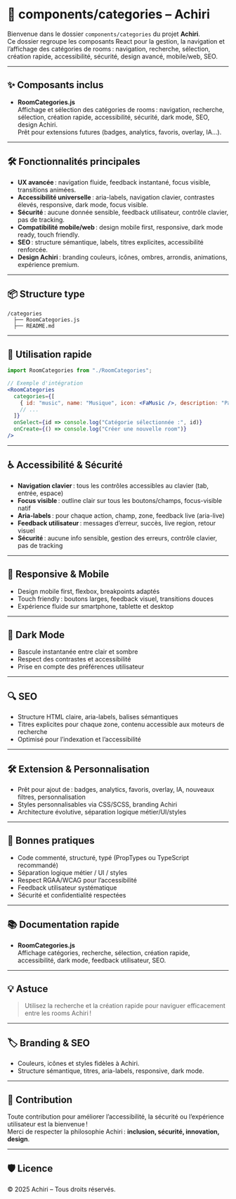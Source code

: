 # 📁 components/categories – Achiri

Bienvenue dans le dossier `components/categories` du projet **Achiri**.  
Ce dossier regroupe les composants React pour la gestion, la navigation et l’affichage des catégories de rooms : navigation, recherche, sélection, création rapide, accessibilité, sécurité, design avancé, mobile/web, SEO.

---

## ✨ Composants inclus

- **RoomCategories.js**  
  Affichage et sélection des catégories de rooms : navigation, recherche, sélection, création rapide, accessibilité, sécurité, dark mode, SEO, design Achiri.  
  Prêt pour extensions futures (badges, analytics, favoris, overlay, IA…).

---

## 🛠️ Fonctionnalités principales

- **UX avancée** : navigation fluide, feedback instantané, focus visible, transitions animées.
- **Accessibilité universelle** : aria-labels, navigation clavier, contrastes élevés, responsive, dark mode, focus visible.
- **Sécurité** : aucune donnée sensible, feedback utilisateur, contrôle clavier, pas de tracking.
- **Compatibilité mobile/web** : design mobile first, responsive, dark mode ready, touch friendly.
- **SEO** : structure sémantique, labels, titres explicites, accessibilité renforcée.
- **Design Achiri** : branding couleurs, icônes, ombres, arrondis, animations, expérience premium.

---

## 📦 Structure type

```
/categories
  ├── RoomCategories.js
  ├── README.md
```

---

## 🚀 Utilisation rapide

```jsx
import RoomCategories from "./RoomCategories";

// Exemple d'intégration
<RoomCategories
  categories={[
    { id: "music", name: "Musique", icon: <FaMusic />, description: "Partage musical" },
    // ...
  ]}
  onSelect={id => console.log("Catégorie sélectionnée :", id)}
  onCreate={() => console.log("Créer une nouvelle room")}
/>
```

---

## ♿ Accessibilité & Sécurité

- **Navigation clavier** : tous les contrôles accessibles au clavier (tab, entrée, espace)
- **Focus visible** : outline clair sur tous les boutons/champs, focus-visible natif
- **Aria-labels** : pour chaque action, champ, zone, feedback live (aria-live)
- **Feedback utilisateur** : messages d’erreur, succès, live region, retour visuel
- **Sécurité** : aucune info sensible, gestion des erreurs, contrôle clavier, pas de tracking

---

## 📱 Responsive & Mobile

- Design mobile first, flexbox, breakpoints adaptés
- Touch friendly : boutons larges, feedback visuel, transitions douces
- Expérience fluide sur smartphone, tablette et desktop

---

## 🌙 Dark Mode

- Bascule instantanée entre clair et sombre
- Respect des contrastes et accessibilité
- Prise en compte des préférences utilisateur

---

## 🔍 SEO

- Structure HTML claire, aria-labels, balises sémantiques
- Titres explicites pour chaque zone, contenu accessible aux moteurs de recherche
- Optimisé pour l’indexation et l’accessibilité

---

## 🛠️ Extension & Personnalisation

- Prêt pour ajout de : badges, analytics, favoris, overlay, IA, nouveaux filtres, personnalisation
- Styles personnalisables via CSS/SCSS, branding Achiri
- Architecture évolutive, séparation logique métier/UI/styles

---

## 📝 Bonnes pratiques

- Code commenté, structuré, typé (PropTypes ou TypeScript recommandé)
- Séparation logique métier / UI / styles
- Respect RGAA/WCAG pour l’accessibilité
- Feedback utilisateur systématique
- Sécurité et confidentialité respectées

---

## 📚 Documentation rapide

- **RoomCategories.js**  
  Affichage catégories, recherche, sélection, création rapide, accessibilité, dark mode, feedback utilisateur, SEO.

---

## 💡 Astuce

> Utilisez la recherche et la création rapide pour naviguer efficacement entre les rooms Achiri !

---

## 🏷️ Branding & SEO

- Couleurs, icônes et styles fidèles à Achiri.
- Structure sémantique, titres, aria-labels, responsive, dark mode.

---

## 🤝 Contribution

Toute contribution pour améliorer l’accessibilité, la sécurité ou l’expérience utilisateur est la bienvenue !  
Merci de respecter la philosophie Achiri : **inclusion, sécurité, innovation, design**.

---

## 🛡️ Licence

© 2025 Achiri – Tous droits réservés.